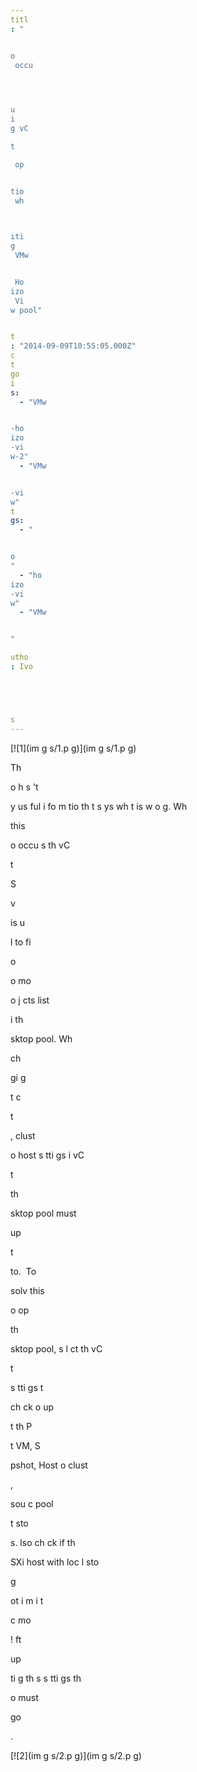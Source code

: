 ```yaml
---
titl
: "


o
 occu



 
u
i
g vC

t

 op


tio
 wh

 

iti
g 
 VMw


 Ho
izo
 Vi
w pool"


t
: "2014-09-09T10:55:05.000Z"
c
t
go
i
s: 
  - "VMw


-ho
izo
-vi
w-2"
  - "VMw


-vi
w"
t
gs: 
  - "


o
"
  - "ho
izo
-vi
w"
  - "VMw


"

utho
: Ivo 





s
---
```


[![1](im
g
s/1.p
g)](im
g
s/1.p
g)

Th
 


o
 h
s
't 

y us
ful i
fo
m
tio
 th
t s
ys wh
t is w
o
g. Wh

 this 


o
 occu
s th
 vC

t

 S

v

 is u


l
 to fi

 o

 o
 mo

 o
j
cts list

 i
 th
 

sktop pool. Wh

 ch

gi
g 

t
c

t

, clust

 o
 host s
tti
gs i
 vC

t

 th
 

sktop pool must 

 up

t

 to.  To 

solv
 this 


o
 op

 th
 

sktop pool, s
l
ct th
 vC

t

 s
tti
gs t

 

 ch
ck o
 up

t
 th
 P



t VM, S

pshot, Host o
 clust

, 

sou
c
 pool 


 

t
sto

s. 
lso ch
ck if th
 
SXi host with loc
l sto

g
 


 
ot i
 m
i
t



c
 mo

! 
ft

 up

ti
g th
s
 s
tti
gs th
 


o
 must 

 go

.

[![2](im
g
s/2.p
g)](im
g
s/2.p
g)






